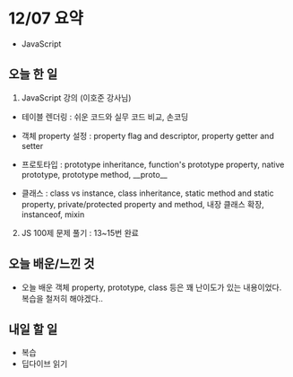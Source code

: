 # 12/07 요약
- JavaScript

## 오늘 한 일
1. JavaScript 강의 (이호준 강사님)

- 테이블 렌더링 : 쉬운 코드와 실무 코드 비교, 손코딩

- 객체 property 설정 : property flag and descriptor, property getter and setter

- 프로토타입 : prototype inheritance, function's prototype property, native prototype, prototype method, \_\_proto\_\_

- 클래스 : class vs instance, class inheritance, static method and static property, private/protected property and method, 내장 클래스 확장, instanceof, mixin

2. JS 100제 문제 풀기 : 13~15번 완료

## 오늘 배운/느낀 것
- 오늘 배운 객체 property, prototype, class 등은 꽤 난이도가 있는 내용이었다. 복습을 철저히 해야겠다..

## 내일 할 일
- 복습
- 딥다이브 읽기